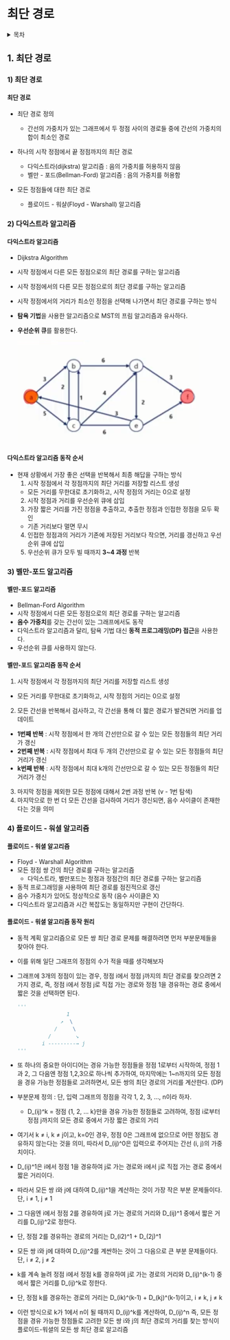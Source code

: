 # 최단 경로
<details>
<summary>목차</summary>

1. 최단 경로
  - 다익스트라 알고리즘
  - 벨만포드 알고리즘
  - 플로이드 - 워셜 알고리즘
</details>

## 1. 최단 경로
### 1) 최단 경로
#### 최단 경로
- 최단 경로 정의
  - 간선의 가중치가 있는 그래프에서 두 정점 사이의 경로들 중에 간선의 가중치의 합이 최소인 경로
- 하나의 시작 정점에서 끝 정점까지의 최단 경로
  - 다익스트라(dijkstra) 알고리즘 : 음의 가중치를 허용하지 않음
  - 벨만 - 포드(Bellman-Ford) 알고리즘 : 음의 가중치를 허용함

- 모든 정점들에 대한 최단 경로
  - 플로이드 - 워샬(Floyd - Warshall) 알고리즘

### 2) 다익스트라 알고리즘
#### 다익스트라 알고리즘
- Dijkstra Algorithm
- 시작 정점에서 다른 모든 정점으로의 최단 경로를 구하는 알고리즘
- 시작 정점에서의 다른 모든 정점으로의 최단 경로를 구하는 알고리즘
- 시작 정점에서의 거리가 최소인 정점을 선택해 나가면서 최단 경로를 구하는 방식
- **탐욕 기법**을 사용한 알고리즘으로 MST의 프림 알고리즘과 유사하다.
- **우선순위 큐**를 활용한다.

  ![다익스트라 알고리즘](./Algorithm/dijkstra_algorithm_example.png)

#### 다익스트라 알고리즘 동작 순서
- 현재 상황에서 가장 좋은 선택을 반복해서 최종 해답을 구하는 방식
  1. 시작 정점에서 각 정점까지의 최단 거리를 저장할 리스트 생성
    - 모든 거리를 무한대로 초기화하고, 시작 정점의 거리는 0으로 설정
  2. 시작 정점과 거리를 우선순위 큐에 삽입
  3. 가장 짧은 거리를 가진 정점을 추출하고, 추출한 정점과 인접한 정점을 모두 확인
    - 기존 거리보다 멀면 무시
  4. 인접한 정점과의 거리가 기존에 저장된 거리보다 작으면, 거리를 갱신하고 우선순위 큐에 삽입
  5. 우선순위 큐가 모두 빌 때까지 **3~4 과정** 반복

### 3) 벨만-포드 알고리즘
#### 벨만-포드 알고리즘
- Bellman-Ford Algorithm
- 시작 정점에서 다른 모든 정점으로의 최단 경로를 구하는 알고리즘
- **음수 가중치**를 갖는 간선이 있는 그래프에서도 동작
- 다익스트라 알고리즘과 달리, 탐욕 기법 대신 **동적 프로그래밍(DP) 접근**을 사용한다.
- 우선순위 큐를 사용하지 않는다.

#### 벨만-포드 알고리즘 동작 순서
1. 시작 정점에서 각 정점까지의 최단 거리를 저장할 리스트 생성
  - 모든 거리를 무한대로 초기화하고, 시작 정점의 거리는 0으로 설정
2. 모든 간선을 반복해서 검사하고, 각 간선을 통해 더 짧은 경로가 발견되면 거리를 업데이트
  - **1번째 반복** : 시작 정점에서 한 개의 간선만으로 갈 수 있는 모든 정점들의 최단 거리가 갱신
  - **2번째 반복** : 시작 정점에서 최대 두 개의 간선만으로 갈 수 있는 모든 정점들의 최단 거리가 갱신
  - **k번째 반복** : 시작 정점에서 최대 k개의 간선만으로 갈 수 있는 모든 정점들의 최단 거리가 갱신
3. 마지막 정점을 제외한 모든 정점에 대해서 2번 과정 반복 (v - 1번 탐색)
4. 마지막으로 한 번 더 모든 간선을 검사하여 거리가 갱신되면, 음수 사이클이 존재한다는 것을 의미

### 4) 플로이드 - 워셜 알고리즘
#### 플로이드 - 워셜 알고리즘
- Floyd - Warshall Algorithm
- 모든 정점 쌍 간의 최단 경로를 구하는 알고리즘
  - 다익스트라, 벨만포드는 정점과 정점간의 최단 경로를 구하는 알고리즘
- 동적 프로그래밍을 사용하여 최단 경로를 점진적으로 갱신
- 음수 가중치가 있어도 정상적으로 동작 (음수 사이클은 X)
- 다익스트라 알고리즘과 시간 복잡도는 동일하지만 구현이 간단하다.

#### 플로이드 - 워셜 알고리즘 동작 원리
- 동적 계획 알고리즘으로 모든 쌍 최단 경로 문제를 해결하려면 먼저 부분문제들을 찾아야 한다.
- 이를 위해 일단 그래프의 정점의 수가 적을 때를 생각해보자
- 그래프에 3개의 정점이 있는 경우, 정점 i에서 정점 j까지의 최단 경로를 찾으려면 2가지 경로, 즉, 정점 i에서 정점 j로 직접 가는 경로와 정점 1을 경유하는 경로 중에서 짧은 것을 선택하면 된다.
  ```python
  '''
                  1
                ↗  \
              /     \
            /        ↘
          i ---------→ j
  '''
  ```
- 또 하나의 중요한 아이디어는 경유 가능한 정점들을 정점 1로부터 시작하여, 정점 1과 2, 그 다음엔 정점 1,2,3으로 하나씩 추가하여, 마지막에는 1~n까지의 모든 정점을 경유 가능한 정점들로 고려하면서, 모든 쌍의 최단 경로의 거리를 계산한다. (DP)
- 부분문제 정의 : 단, 입력 그래프의 정점을 각각 1, 2, 3, ..., n이라 하자.
  - D_(ij)^k = 정점 {1, 2, ... k}만을 경유 가능한 정점들로 고려하여, 정점 i로부터 정점 j까지의 모든 경로 중에서 가장 짧은 경로의 거리

- 여기서 k ≠ i, k ≠ j이고, k=0인 경우, 정점 0은 그래프에 없으므로 어떤 정점도 경유하지 않는다는 것을 의미, 따라서 D_(ij)^0은 입력으로 주어지는 간선 (i, j)의 가중치이다.
- D_(ij)^1은 i에서 정점 1을 경유하여 j로 가는 경로와 i에서 j로 직접 가는 경로 중에서 짧은 거리이다.
- 따라서 모든 쌍 i와 j에 대하여 D_(ij)^1을 계산하는 것이 가장 작은 부분 문제들이다. 단, i ≠ 1, j ≠ 1
- 그 다음엔 i에서 정점 2를 경유하여 j로 가는 경로의 거리와 D_(ij)^1 중에서 짧은 거리를 D_(ij)^2로 정한다.
- 단, 정점 2를 경유하는 경로의 거리는 D_(i2)^1 + D_(2j)^1
- 모든 쌍 i와 j에 대하여 D_(ij)^2를 계싼하는 것이 그 다음으로 큰 부분 문제들이다. 단, i ≠ 2, j ≠ 2
- k를 계속 늘려 정점 i에서 정점 k를 경유하여 j로 가는 경로의 거리와 D_(ij)^(k-1) 중에서 짧은 거리를 D_(ij)^k로 정한다.
- 단, 정점 k를 경유하는 경로의 거리는 D_(ik)^(k-1) + D_(kj)^(k-1)이고, i ≠ k, j ≠ k
- 이런 방식으로 k가 1에서 n이 될 때까지 D_(ij)^k를 계산하여, D_(ij)^n 즉, 모든 정점을 경유 가능한 정점들로 고려한 모든 쌍 i와 j의 최단 경로의 거리를 찾는 방식이 플로이드-워셜의 모든 쌍 최단 경로 알고리즘